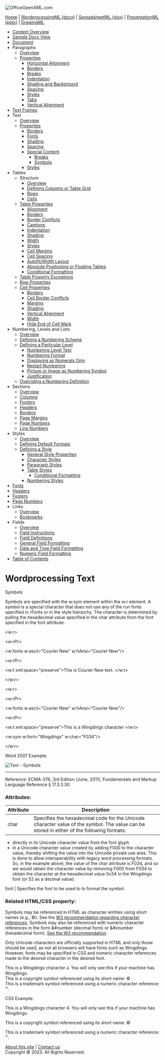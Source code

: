 ![OfficeOpenXML.com](images/banner1.png)

[Home](index.md) | [WordprocessingML (docx)](anatomyofOOXML.md) | [SpreadsheetML (xlsx)](anatomyofOOXML-xlsx.md) | [PresentationML (pptx)](anatomyofOOXML-pptx.md) | [DrawingML](drwOverview.md)

- [Content Overview](WPcontentOverview.md)
- [Sample Docx View](WPsampleDoc.md)
- [Document](WPdocument.md)
- Paragraphs
  - [Overview](WPparagraph.md)
  - [Properties](WPparagraphProperties.md)
    - [Horizontal Alignment](WPalignment.md)
    - [Borders](WPborders.md)
    - [Breaks](WPtextSpecialContent-break.md)
    - [Indentation](WPindentation.md)
    - [Shading and Background](WPshading.md)
    - [Spacing](WPspacing.md)
    - [Styles](WPstyleParStyles.md)
    - [Tabs](WPtab.md)
    - [Vertical Alignment](WPborders.md)
- [Text Frames](WPparagraph-textFrames.md)
- Text
  - [Overview](WPtext.md)
  - [Properties](WPtextFormatting.md)
    - [Borders](WPtextBorders.md)
    - [Fonts](WPtextFonts.md)
    - [Shading](WPtextShading.md)
    - [Spacing](WPtextSpacing.md)
    - [Special Content](WPtextSpecialContent.md)
      - [Breaks](WPtextSpecialContent-break.md)
      - [Symbols](WPtextSpecialContent-symbol.md)
    - [Styles](WPstyleCharStyles.md)
- Tables
  - Structure
    - [Overview](WPtable.md)
    - [Defining Columns or Table Grid](WPtableGrid.md)
    - [Rows](WPtableRow.md)
    - [Cells](WPtableCell.md)
  - [Table Properties](WPtableProperties.md)
    - [Alignment](WPtableAlignment.md)
    - [Borders](WPtableBorders.md)
    - [Border Conflicts](WPtableCellBorderConflicts.md)
    - [Captions](WPtableCaption.md)
    - [Indentation](WPtableIndent.md)
    - [Shading](WPtableShading.md)
    - [Width](WPtableWidth.md)
    - [Styles](WPstyleTableStyles.md)
    - [Cell Margins](WPtableCellMargins.md)
    - [Cell Spacing](WPtableCellSpacing.md)
    - [Autofit/Width Layout](WPtableLayout.md)
    - [Absolute Positioning or Floating Tables](WPfloatingTables.md)
    - [Conditional Formatting](WPtblLook.md)
  - [Table Property Exceptions](WPtablePropertyExceptions.md)
  - [Row Properties](WPtableRowProperties.md)
  - [Cell Properties](WPtableCellProperties.md)
    - [Borders](WPtableCellProperties-Borders.md)
    - [Cell Border Conflicts](WPtableCellBorderConflicts.md)
    - [Margins](WPtableCellProperties-Margins.md)
    - [Shading](WPtableCellProperties-Shading.md)
    - [Vertical Alignment](WPtableCellProperties-verticalAlignment.md)
    - [Width](WPtableCellProperties-Width.md)
    - [Hide End of Cell Mark](WPhideMark.md)
- Numbering, Levels and Lists
  - [Overview](WPnumbering.md)
  - [Defining a Numbering Scheme](WPnumberingAbstractNum.md)
  - [Defining a Particular Level](WPnumberingLvl.md)
    - [Numbering Level Text](WPnumberingLevelText.md)
    - [Numbering Format](WPnumbering-numFmt.md)
    - [Displaying as Numerals Only](WPnumbering-isLgl.md)
    - [Restart Numbering](WPnumbering-restart.md)
    - [Picture or Image as Numbering Symbol](WPnumbering-imagesAsSymbol.md)
    - [Justification](WPnumbering-lvlJc.md)
  - [Overriding a Numbering Definition](WPnumberingOverride.md)
- Sections
  - [Overview](WPsection.md)
  - [Columns](WPsectionCols.md)
  - [Footers](WPsectionFooterReference.md)
  - [Headers](WPsectionHeaderReference.md)
  - [Borders](WPsectionBorders.md)
  - [Page Margins](WPsectionPgMar.md)
  - [Page Numbers](WPSectionPgNumType.md)
  - [Line Numbers](WPsectionLineNumbering.md)
- Styles
  - [Overview](WPstyles.md)
  - [Defining Default Formats](WPstyleDefaults.md)
  - [Defining a Style](WPstyle.md)
    - [General Style Properties](WPstyleGenProps.md)
    - [Character Styles](WPstyleCharStyles.md)
    - [Paragraph Styles](WPstyleParStyles.md)
    - [Table Styles](WPstyleTableStyles.md)
      - [Conditional Formatting](WPstyleTableStylesCond.md)
    - [Numbering Styles](WPstyleNumStyles.md)
- [Fonts](WPfonts.md)
- [Headers](WPheaders.md)
- [Footers](WPfooters.md)
- [Page Numbers](WPSectionPgNumType.md)
- Links
  - [Overview](WPhyperlink.md)
  - [Bookmarks](WPbookmark.md)
- Fields
  - [Overview](WPfields.md)
  - [Field Instructions](WPfieldInstructions.md)
  - [Field Definitions](WPfieldDefinitions.md)
  - [General Field Formatting](WPgeneralFieldSwitches.md)
  - [Date and Time Field Formatting](WPdateTimeFieldSwitches.md)
  - [Numeric Field Formatting](WPnumericFieldSwitches.md)
- [Table of Contents](WPtableOfContents.md)

# Wordprocessing Text

Symbols

Symbols are specified with the w:sym element within the w:r element. A symbol is a special character that does not use any of the run fonts specified in rFonts or in the style hierarchy. The character is determined by pulling the hexadecimal value specified in the char attribute from the font specified in the font attribute.

<w:r>

<w:rPr>

<w:fonts w:ascii="Courier New" w:hAnsi="Courier New"/>

<w:rPr>

<w:t xml:space="preserve">This is Courier New text. >/w:t>

</w:r>

<w:r>

<w:rPr>

<w:fonts w:ascii="Courier New" w:hAnsi="Courier New"/>

<w:rPr>

<w:t xml:space="preserve">This is a Wingdings character >/w:t>

<w:sym w:font="Wingdings" w:char="F034"/>

</w:r>

Word 2007 Example:

![Text - Symbols](images\wp-symbols-1.gif)

---

Reference: ECMA-376, 3rd Edition (June, 2011), Fundamentals and Markup Language Reference § 17.3.3.30.

### Attributes:

| Attribute | Description                                                                                                                               |
| --------- | ----------------------------------------------------------------------------------------------------------------------------------------- |
| char      | Specifies the hexadecimal code for the Unicode character value of the symbol. The value can be stored in either of the following formats: |

- directly in its Unicode character value from the font glyph
- In a Unicode character value created by adding F000 to the character value, thereby shifting the value into the Unicode private use area. This is done to allow interoperability with legacy word processing formats. So, in the example above, the value of the char attribute is F034, and so we would obtain the character value by removing F000 from F034 to obtain the character at the hexadecimal value 0x34 in the Wingdings font (or 52 as a decimal value).

font | Specifies the font to be used to to format the symbol.

### Related HTML/CSS property:

Symbols may be referenced in HTML as character entities using short names (e.g., &copy;). See the [W3 recommendation regarding character references](http://www.w3.org/TR/html4/sgml/entities.md). Symbols may also be referenced with numeric character references in the form &#number (decimal form) or &#xnumber (hexadecimal form). [See the W3 recommendation](http://www.w3.org/TR/html4/charset.html#h-5.3.1).

Only Unicode characters are officially supported in HTML and only those should be used, as not all browsers will have fonts such as Wingdings. However, fonts may be specified in CSS and numeric character references made to the desired character in the desired font.

<div>This is a Wingdings character <span style="font-family:Wingdings;">&#52;</span>. You will only see this if your machine has Wingdings.</div>   
<div>This is a copyright symbol referenced using its short name: &copy;</div>   
<div>This is a trademark symbol referenced using a numeric character reference: &#8482;.</div>

CSS Example:

This is a Wingdings character 4. You will only see this if your machine has Wingdings.

This is a copyright symbol referenced using its short name: ©

This is a trademark symbol referenced using a numeric character reference: ™.

[About this site](aboutThisSite.md) | [Contact us](contactUs.md)  
Copyright © 2023. All Rights Reserved.
